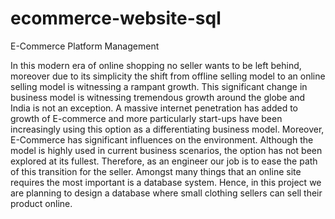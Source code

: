 # ecommerce-website-sql
E-Commerce Platform Management 

In this modern era of online shopping no seller wants to be left behind, moreover 
due to its simplicity the shift from offline selling model to an online selling model 
is witnessing a rampant growth. This significant change in business model is 
witnessing tremendous growth around the globe and India is not an exception. A 
massive internet penetration has added to growth of E-commerce and more 
particularly start-ups have been increasingly using this option as a differentiating 
business model. Moreover, E-Commerce has significant influences on the environment. Although 
the model is highly used in current business scenarios, the option has not been 
explored at its fullest. Therefore, as an engineer our job is to ease the path of this 
transition for the seller. Amongst many things that an online site requires the most 
important is a database system. Hence, in this project we are planning to design a 
database where small clothing sellers can sell their product online.
